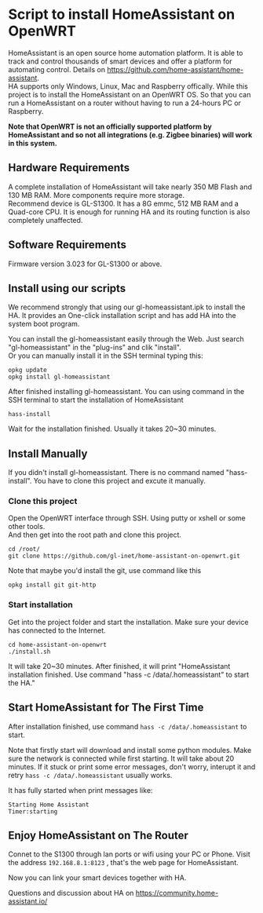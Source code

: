 # Script to install HomeAssistant on OpenWRT
HomeAssistant is an open source home automation platform. It is able to track and control thousands of smart devices and offer a platform for automating control. Details on https://github.com/home-assistant/home-assistant.  
HA supports only Windows, Linux, Mac and Raspberry offically. While this project is to install the HomeAssistant on an OpenWRT OS. So that you can run a HomeAssistant on a router without having to run a 24-hours PC or Raspberry.   

**Note that OpenWRT is not an officially supported platform by HomeAssistant and so not all integrations (e.g. Zigbee binaries) will work in this system.** 

## Hardware Requirements

A complete installation of HomeAssistant will take nearly 350 MB Flash and 130 MB RAM. More components require more storage.  
Recommend device is GL-S1300. It has a 8G emmc, 512 MB RAM and a Quad-core CPU. It is enough for running HA and its routing function is also completely unaffected.  

## Software Requirements

Firmware version 3.023 for GL-S1300 or above.

## Install using our scripts

We recommend strongly that using our gl-homeassistant.ipk to install the HA. It provides an One-click installation script and has add HA into the system boot program.  

You can install the gl-homeassistant easily through the Web. Just search "gl-homeassistant" in the "plug-ins" and clik "install".  
Or you can manually install it in the SSH terminal typing this:  
```
opkg update
opkg install gl-homeassistant
```
After finished installing gl-homeassistant. You can using command in the SSH terminal to start the installation of HomeAssistant
```
hass-install
```
Wait for the installation finished. Usually it takes 20~30 minutes.

## Install Manually

If you didn't install gl-homeassistant. There is no command named "hass-install". You have to clone this project and excute it manually.

### Clone this project

Open the OpenWRT interface through SSH. Using putty or xshell or some other tools.  
And then get into the root path and clone this project.
```
cd /root/
git clone https://github.com/gl-inet/home-assistant-on-openwrt.git
```
Note that maybe you'd install the git, use command like this
```
opkg install git git-http
```

### Start installation

Get into the project folder and start the installation. Make sure your device has connected to the Internet.
```
cd home-assistant-on-openwrt
./install.sh 
```
It will take 20~30 minutes. After finished, it will print "HomeAssistant installation finished. Use command "hass -c /data/.homeassistant" to start the HA."

## Start HomeAssistant for The First Time

After installation finished, use command `hass -c /data/.homeassistant` to start.  

Note that firstly start will download and install some python modules. Make sure the network is connected while first starting. It will take about 20 minutes. If it stuck or print some error messages, don't worry, interupt it and retry `hass -c /data/.homeassistant` usually works.  

It has fully started when print messages like:
```
Starting Home Assistant
Timer:starting
```

## Enjoy HomeAssistant on The Router

Connet to the S1300 through lan ports or wifi using your PC or Phone. Visit the address `192.168.8.1:8123` , that's the web page for HomeAssistant.  

Now you can link your smart devices together with HA.  

Questions and discussion about HA on https://community.home-assistant.io/


